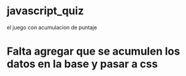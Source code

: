 # javascript_quiz
el juego con acumulacion de puntaje

# Falta agregar que se acumulen los datos en la base y pasar a css
